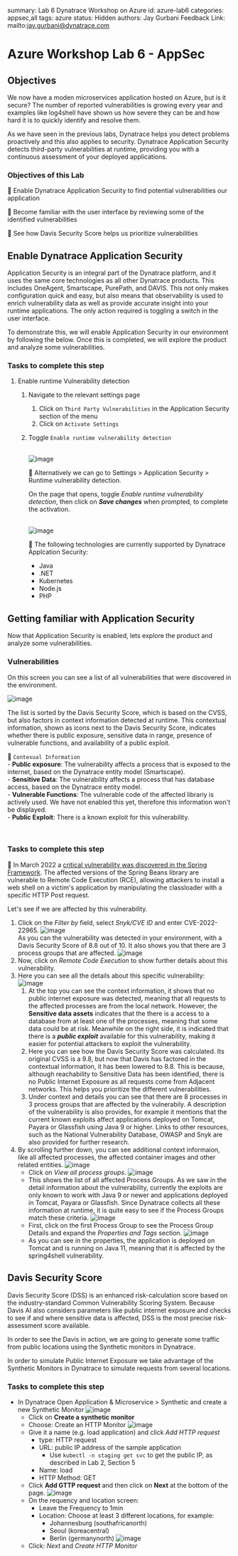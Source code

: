summary: Lab 6 Dynatrace Workshop on Azure
id: azure-lab6
categories: appsec,all
tags: azure
status: Hidden
authors: Jay Gurbani
Feedback Link: mailto:jay.gurbani@dynatrace.com

# Azure Workshop Lab 6 - AppSec

## Objectives

We now have a moden microservices application hosted on Azure, but is it secure? The number of reported vulnerabilities is growing every year and examples like log4shell have shown us how severe they can be and how hard it is to quickly identify and resolve them.

As we have seen in the previous labs, Dynatrace helps you detect problems proactively and this also applies to security. Dynatrace Application Security detects third-party vulnerabilities at runtime, providing you with a continuous assessment of your deployed applications.

### Objectives of this Lab

🔷 Enable Dynatrace Application Security to find potential vulnerabilities our application

🔷 Become familiar with the user interface by reviewing some of the identified vulnerabilities

🔷 See how Davis Security Score helps us prioritize vulnerabilities


## Enable Dynatrace Application Security

Application Security is an integral part of the Dynatrace platform, and it uses the same core technologies as all other Dynatrace products. This includes OneAgent, Smartscape, PurePath, and DAVIS. This not only makes configuration quick and easy, but also means that observability is used to enrich vulnerability data as well as provide accurate insight into your runtime applications. The only action required is toggling a switch in the user interface. 

To demonstrate this, we will enable Application Security in our environment by following the below. Once this is completed, we will explore the product and analyze some vulnerabilities. 

### Tasks to complete this step

1. Enable runtime Vulnerability detection
    1. Navigate to the relevant settings page
         1. Click on `Third Party Vulnerabilities` in the Application Security section of the menu
        2. Click on `Activate Settings`
    2. Toggle `Enable runtime vulnerability detection` 

        <br>![image](img/1-1-enable-appsec-1.png)<br>

        <aside class="positive"> 

        📓 Alternatively we can go to Settings > Application Security > Runtime vulnerability detection.<br>

        On the page that opens, toggle *Enable runtime vulnerability detection*, then click on ***Save changes*** when prompted, to complete the activation. 

        <br>![image](img/1-2-enable-appsec-2.png)<br>

        </aside>

        

        <aside class="positive"> 

        📓 The following technologies are currently supported by Dynatrace Applcation Security:
        -  Java
        -  .NET
        - Kubernetes
        - Node.js
        - PHP

        </aside>

## Getting familiar with Application Security

Now that Application Security is enabled, lets explore the product and analyze some vulnerabilities.

### Vulnerabilities
On this screen you can see a list of all vulnerabilities that were discovered in the environment. 

![image](img/2-2-vulnerabilities.png)

The list is sorted by the Davis Security Score, which is based on the CVSS, but also factors in context information detected at runtime. This contextual information, shown as icons next to the Davis Security Score, indicates whether there is public exposure, sensitive data in range, presence of vulnerable functions, and availability of a public exploit. 


  <aside class="positive"> 

   📓 `Contexual Information`
    <br> - **Public exposure**: The vulnerability affects a process that is exposed to the internet, based on the Dynatrace entity model (Smartscape).
    <br> - **Sensitive Data**: The vulnerability affects a process that has database access, based on the Dynatrace entity model.
    <br> - **Vulnerable Functions**: The vulnerable code of the affected librariy is actively used.  We have not enabled this yet, therefore this information won't be displayed. 
    <br> - **Public Exploit**: There is a known exploit for this vulnerability.

  </aside>

<br>

### Tasks to complete this step

<aside class="positive"> 

📓  In March 2022 a [critical vulnerability was discovered in the Spring Framework](https://www.dynatrace.com/news/blog/what-is-spring4shell-vulnerabilities-in-the-java-spring-framework/). The affected versions of the Spring Beans library are vulnerable to Remote Code Execution (RCE), allowing attackers to install a web shell on a victim's application by manipulating the classloader with a specific HTTP Post request.<br>

Let's see if we are affected by this vulnerability.

</aside>

1. Click on the *Filter by* field, select *Snyk/CVE ID* and enter CVE-2022-22965. ![image](img/2-2-filter.png)
<br>As you can the vulnerability was detected in your environment, with a Davis Security Score of 8.8 out of 10. It also shows you that there are 3 process groups that are affected. ![image](img/2-3-result.png)
2. Now, click on *Remote Code Execution* to show further details about this vulnerability.
3. Here you can see all the details about this specific vulnerability: ![image](img/2-3-detail.png)
    1. At the top you can see the context information, it shows that no public internet exposure was detected, meaning that all requests to the affected processes are from the local network. However, the **Sensitive data assets** indicates that the there is a access to a database from at least one of the processes, meaning that some data could be at risk. Meanwhile on the right side, it is indicated that there is a ***public exploit*** available for this vulnerability, making it easier for potential attackers to exploit the vulnerability. 
    2. Here you can see how the Davis Security Score was calculated. Its original CVSS is a 9.8, but now that Davis has factored in the contextual information, it has been lowered to 8.8. This is because, although reachability to Sensitive Data has been identified, there is no Public Internet Exposure as all requests come from Adjacent networks. This helps you prioritize the different vulnerabilities. 
    3. Under context and details you can see that there are 8 processes in 3 process groups that are affected by the vulnerabily. A description of the vulnerability is also provides, for example it mentions that the current known exploits affect applications deployed on Tomcat, Payara or Glassfish using Java 9 or higher. Links to other resources, such as the National Vulnerability Database, OWASP and Snyk are also provided for further research. 
4. By scrolling further down, you can see additional context informaion, like all affected processes, the affected container images and other related entities. ![image](img/2-3-detail-2.png)
    - Click on *View all process groups*. ![image](img/2-5-click-view-all.png)
    - This shows the list of all affected Process Groups. As we saw in the detail information about the vulnerability, currently the exploits are only known to work with Java 9 or newer and applications deployed in Tomcat, Payara or Glassfish. Since Dynatrace collects all these information at runtime, it is quite easy to see if the Process Groups match these criteria. ![image](img/2-6-remediation-tracking.png)
    - First, click on the first Process Group to see the Process Group Details and expand the *Properties and Tags* section. ![image](img/2-7-pg-details.png)
    - As you can see in the properties, the application is deployed on Tomcat and is running on Java 11, meaning that it is affected by the spring4shell vulnerability. 

## Davis Security Score

Davis Security Score (DSS) is an enhanced risk-calculation score based on the industry-standard Common Vulnerability Scoring System. Because Davis AI also considers parameters like public internet exposure and checks to see if and where sensitive data is affected, DSS is the most precise risk-assessment score available.

In order to see the Davis in action, we are going to generate some traffic from public locations using the Synthetic monitors in Dynatrace.


In order to simulate Public Internet Exposure we take advantage of the Synthetic Monitors in Dynatrace to simulate requests from several locations.

### Tasks to complete this step

- In Dynatrace Open Application & Microservice > Synthetic and create a new Synthetic Monitor ![image](img/3-1-synthetic-monitor.png)
  - Click on **Create a synthetic monitor**
  - Choose: Create an HTTP Monitor ![image](img/3-2-browser-monitor.png)
  - Give it a name (e.g. load application) and click *Add HTTP request*
    - type: HTTP request
    - URL: public IP address of the sample application
      - Use `kubectl -n staging get svc` to get the public IP, as described in Lab 2, Section 5
    - Name: load
    - HTTP Method: GET
  - Click **Add GTTP request** and then click on **Next** at the bottom of the page. ![image](img/3-2-setup-http-monitor.png)
  - On the requency and location screen:
    - Leave the Frequency to 1min
    - Location: Choose at least 3 different locations, for example:
      - Johannesburg (southafricanorth)
      - Seoul (koreacentral)
      - Berlin (germanynorth) ![image](img/3-3-frequency-location.png)
  - Click: *Next* and *Create HTTP Monitor*

  